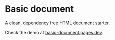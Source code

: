 # Basic document

A clean, dependency free HTML document starter.

Check the demo at [basic-document.pages.dev](https://basic-document.pages.dev).
